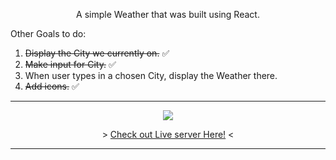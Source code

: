 <p align="center"/>A simple Weather that was built using React.

Other Goals to do:

1. ~~Display the City we currently on.~~ ✅
2. ~~Make input for City.~~ ✅
3. When user types in a chosen City, display the Weather there.
4. ~~Add icons.~~ ✅
------

<p align="center">
  <img src="https://cdn.discordapp.com/attachments/897994953907666954/935169406772842587/unknown.png"/>
</p>

<p align="center">
  > <a align="center" href="https://weatherappreact2022.netlify.app/" title="Issues">Check out Live server Here!</a> <
</p>

------
